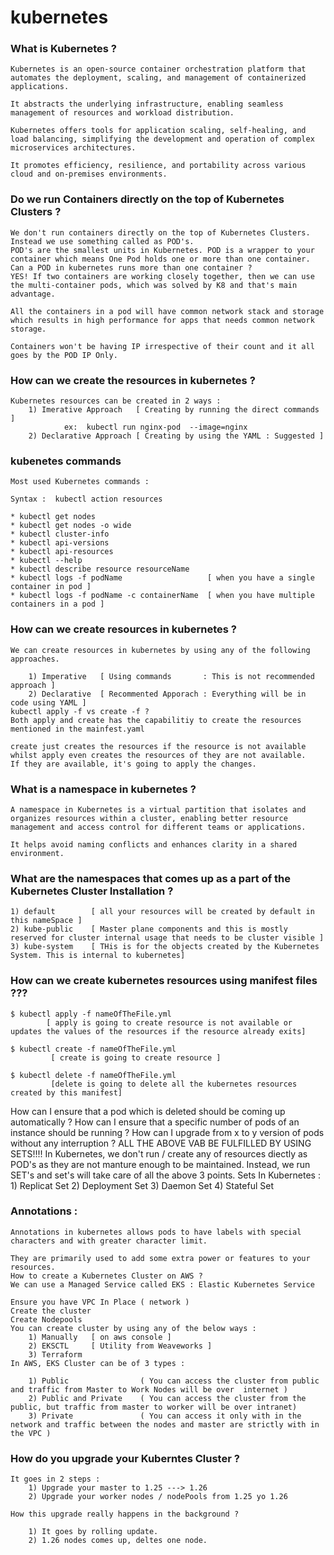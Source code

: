 # kubernetes

### What is Kubernetes ?
    Kubernetes is an open-source container orchestration platform that automates the deployment, scaling, and management of containerized applications. 

    It abstracts the underlying infrastructure, enabling seamless management of resources and workload distribution. 

    Kubernetes offers tools for application scaling, self-healing, and load balancing, simplifying the development and operation of complex microservices architectures. 

    It promotes efficiency, resilience, and portability across various cloud and on-premises environments.

### Do we run Containers directly on the top of Kubernetes Clusters ?
    We don't run containers directly on the top of Kubernetes Clusters. Instead we use something called as POD's.
    POD's are the smallest units in Kubernetes. POD is a wrapper to your container which means One Pod holds one or more than one container.
    Can a POD in kubernetes runs more than one container ?
    YES! If two containers are working closely together, then we can use the multi-container pods, which was solved by K8 and that's main advantage.

    All the containers in a pod will have common network stack and storage which results in high performance for apps that needs common network storage.

    Containers won't be having IP irrespective of their count and it all goes by the POD IP Only.

### How can we create the resources in kubernetes ?
    Kubernetes resources can be created in 2 ways :
        1) Imerative Approach   [ Creating by running the direct commands ]
                ex:  kubectl run nginx-pod  --image=nginx
        2) Declarative Approach [ Creating by using the YAML : Suggested ]

### kubenetes commands
    Most used Kubernetes commands :

    Syntax :  kubectl action resources 

    * kubectl get nodes  
    * kubectl get nodes -o wide
    * kubectl cluster-info 
    * kubectl api-versions
    * kubectl api-resources 
    * kubectl --help 
    * kubectl describe resource resourceName
    * kubectl logs -f podName                   [ when you have a single container in pod ] 
    * kubectl logs -f podName -c containerName  [ when you have multiple containers in a pod ] 

### How can we create resources in kubernetes ?
    We can create resources in kubernetes by using any of the following approaches.

        1) Imperative   [ Using commands       : This is not recommended approach ]
        2) Declarative  [ Recommented Apporach : Everything will be in code using YAML ]
    kubectl apply -f vs create -f ?
    Both apply and create has the capabilitiy to create the resources mentioned in the mainfest.yaml

    create just creates the resources if the resource is not available whilst apply even creates the resources of they are not available.
    If they are available, it's going to apply the changes.

### What is a namespace in kubernetes ?
    A namespace in Kubernetes is a virtual partition that isolates and organizes resources within a cluster, enabling better resource management and access control for different teams or applications. 

    It helps avoid naming conflicts and enhances clarity in a shared environment.

### What are the namespaces that comes up as a part of the Kubernetes Cluster Installation ?

    1) default        [ all your resources will be created by default in this nameSpace ]
    2) kube-public    [ Master plane components and this is mostly reserved for cluster internal usage that needs to be cluster visible ]
    3) kube-system    [ THis is for the objects created by the Kubernetes System. This is internal to kubernetes]

### How can we create kubernetes resources using manifest files ???
    $ kubectl apply -f nameOfTheFile.yml       
            [ apply is going to create resource is not available or updates the values of the resources if the resource already exits]

    $ kubectl create -f nameOfTheFile.yml 
             [ create is going to create resource ]
    
    $ kubectl delete -f nameOfTheFile.yml 
             [delete is going to delete all the kubernetes resources created by this manifest]

How can I ensure that a pod which is deleted should be coming up automatically ?
How can I ensure that a specific number of pods of an instance should be running ?
How can I upgrade from x to y version of pods without any interruption ?
ALL THE ABOVE VAB BE FULFILLED BY USING SETS!!!!
In Kubernetes, we don't run / create any of resources diectly as POD's as they are not manture enough to be maintained.
Instead, we run SET's and set's will take care of all the above 3 points.
Sets In Kubernetes :
    1) Replicat Set 
    2) Deployment Set
    3) Daemon Set 
    4) Stateful Set

### Annotations :
    Annotations in kubernetes allows pods to have labels with special characters and with greater character limit.

    They are primarily used to add some extra power or features to your resources.
    How to create a Kubernetes Cluster on AWS ?
    We can use a Managed Service called EKS : Elastic Kubernetes Service

    Ensure you have VPC In Place ( network )
    Create the cluster
    Create Nodepools
    You can create cluster by using any of the below ways :
        1) Manually   [ on aws console ]
        2) EKSCTL     [ Utility from Weaveworks ]
        3) Terraform  
    In AWS, EKS Cluster can be of 3 types :

        1) Public                ( You can access the cluster from public and traffic from Master to Work Nodes will be over  internet )
        2) Public and Private    ( You can access the cluster from the public, but traffic from master to worker will be over intranet)
        3) Private               ( You can access it only with in the network and traffic between the nodes and master are strictly with in the VPC )

### How do you upgrade your Kuberntes Cluster ?
    It goes in 2 steps : 
        1) Upgrade your master to 1.25 ---> 1.26 
        2) Upgrade your worker nodes / nodePools from 1.25 yo 1.26

    How this upgrade really happens in the background ?

        1) It goes by rolling update.
        2) 1.26 nodes comes up, deltes one node.